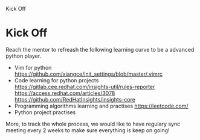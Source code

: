 Kick Off

Kick Off
===
Reach the mentor to refreash the following learning curve to be a advanced python player.
- Vim for python
https://github.com/xiangce/init_settings/blob/master/.vimrc
- Code learning for python projects
https://gitlab.cee.redhat.com/insights-util/rules-reporter
https://access.redhat.com/articles/3078
https://github.com/RedHatInsights/insights-core
- Programming algorithms learning and practises
https://leetcode.com/
- Python project practises

More, to track the whole process, we would like to have regulary sync meeting every 2 weeks to make sure everything is keep on going!
